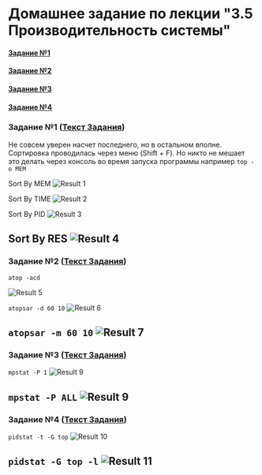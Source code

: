 # Домашнее задание по лекции "3.5 Производительность системы"

#### [Задание №1](#задание-1-текст-задания)
#### [Задание №2](#задание-2-текст-задания)
#### [Задание №3](#задание-3-текст-задания)
#### [Задание №4](#задание-3-текст-задания)


### Задание №1 ([Текст Задания](https://github.com/netology-code/slin-homeworks/blob/slin-7/3-05.md#%D0%B7%D0%B0%D0%B4%D0%B0%D0%BD%D0%B8%D0%B5-1))

Не совсем уверен насчет последнего, но в остальном вполне.
Сортировка проводилась через меню (Shift + F).
Но никто не мешает это делать через консоль во время запуска программы например `top -o MEM`

Sort By MEM
![Result 1](assets/images/hw-16/hw-16-01-1.png)

Sort By TIME
![Result 2](assets/images/hw-16/hw-16-01-2.png)

Sort By PID
![Result 3](assets/images/hw-16/hw-16-01-3.png)

Sort By RES
![Result 4](assets/images/hw-16/hw-16-01-4.png)
---

### Задание №2 ([Текст Задания](https://github.com/netology-code/slin-homeworks/blob/slin-7/3-05.md#%D0%B7%D0%B0%D0%B4%D0%B0%D0%BD%D0%B8%D0%B5-2))

`atop -acd`

![Result 5](assets/images/hw-16/hw-16-02-1.png)

`atopsar -d 60 10`
![Result 6](assets/images/hw-16/hw-16-02-2.png)

`atopsar -m 60 10`
![Result 7](assets/images/hw-16/hw-16-02-3.png)
---

### Задание №3 ([Текст Задания](https://github.com/netology-code/slin-homeworks/blob/slin-7/3-05.md#%D0%B7%D0%B0%D0%B4%D0%B0%D0%BD%D0%B8%D0%B5-3))

`mpstat -P 1`
![Result 9](assets/images/hw-16/hw-16-03-1.png)

`mpstat -P ALL`
![Result 9](assets/images/hw-16/hw-16-03-2.png)
---

### Задание №4 ([Текст Задания](https://github.com/netology-code/slin-homeworks/blob/slin-7/3-05.md#%D0%B7%D0%B0%D0%B4%D0%B0%D0%BD%D0%B8%D0%B5-4))

`pidstat -t -G top`
![Result 10](assets/images/hw-16/hw-16-04-1.png)

`pidstat -G top -l`
![Result 11](assets/images/hw-16/hw-16-04-2.png)
---


